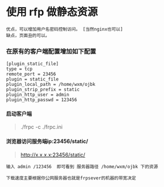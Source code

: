 # 使用 rfp 做静态资源

	优点，可以增加用户名密码控制访问。 [当然nginx也可以]
	缺点，页面丑的可以。
	
### 在原有的客户端配置增加如下配置 

	[plugin_static_file]
	type = tcp
	remote_port = 23456             			
	plugin = static_file
	plugin_local_path = /home/wxm/ojbk
	plugin_strip_prefix = static
	plugin_http_user = admin
	plugin_http_passwd = 123456
	

#### 启动客户端

>./frpc -c ./frpc.ini

#### 浏览器访问服务端ip:23456/static/

>http://x.x.x.x:23456/static/

	输入 admin /123456  即可看到 服务器路径 /home/wxm/ojbk 下的资源
	
	下载速度主要根据你公网服务器也就是frpsever的机器的带宽决定 
